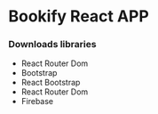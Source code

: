 
# Bookify React APP

### Downloads libraries

- React Router Dom
- Bootstrap
- React Bootstrap
- React Router Dom
- Firebase



